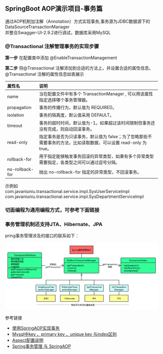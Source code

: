 ## SpringBoot AOP演示项目-事务篇
通过AOP机制加注解（Annotation）方式实现事务,事务源为JDBC数据源下的DataSourceTransactionManager        
并整合Swagger-UI-2.9.2进行调试，数据库采用MySQL

### @Transactional 注解管理事务的实现步骤
**第一步** 在配置类中添加 @EnableTransactionManagement

**第二步** 将@Transactional 注解添加到合适的方法上，并设置合适的属性信息。@Transactional 注解的属性信息如表展示

|属性名|说明|
|:---|:---|
| name|	当在配置文件中有多个 TransactionManager , 可以用该属性指定选择哪个事务管理器。|
| propagation	|事务的传播行为，默认值为 REQUIRED。|
| isolation|	事务的隔离度，默认值采用 DEFAULT。|
| timeout	|事务的超时时间，默认值为-1。如果超过该时间限制但事务还没有完成，则自动回滚事务。|
| read-only	|指定事务是否为只读事务，默认值为 false；为了忽略那些不需要事务的方法，比如读取数据，可以设置 read-only 为 true。|
| rollback-for	|用于指定能够触发事务回滚的异常类型，如果有多个异常类型需要指定，各类型之间可以通过逗号分隔。|
| no-rollback- for	|抛出 no-rollback-for 指定的异常类型，不回滚事务。|

示例如     
com.javaniuniu.transactional.service.impl.SysUserServiceImpl
com.javaniuniu.transactional.service.impl.SysDepartmentServiceImpl

### 切面编程为通用编程方式，可参考下面链接

### 事务管理机制还支持JTA、Hibernate、JPA      
pring事务管理涉及的接口的联系如下：

![pic](./images/1169376-20180727203621139-1740858945.png)

参考链接
- [使用SpringAOP实现事务](https://blog.csdn.net/csdn_huzeliang/article/details/78995795)
- [Mysql中key 、primary key 、unique key 与index区别](https://www.cnblogs.com/zjfjava/p/6922494.html)
- [Aspect配置说明](http://javaniuniu.com/Spring/Aspect/explanation)
- [Spring事务管理 与 SpringAOP](https://www.cnblogs.com/xdyixia/p/9376077.html)